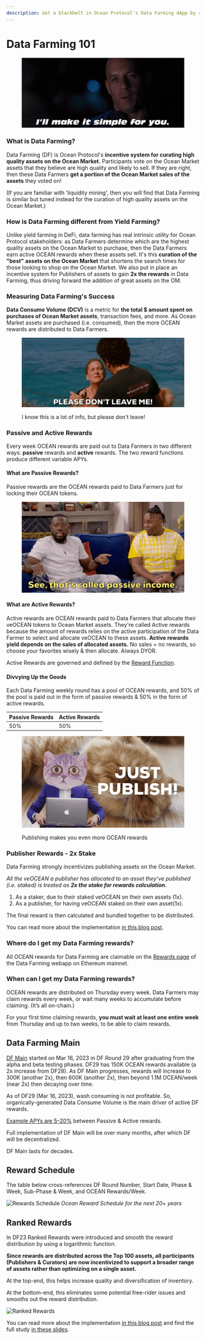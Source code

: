 ```yaml
---
description: Get a blackbelt in Ocean Protocol's Data Farming dApp by reading our docs!
---
```


# Data Farming 101

<figure><img src="../.gitbook/assets/the-rock-simple.gif" alt=""><figcaption></figcaption></figure>

### What is Data Farming?

Data Farming (DF) is Ocean Protocol's **incentive system for curating high quality assets on the Ocean Market.** Participants vote on the Ocean Market assets that they believe are high quality and likely to sell. If they are right, then these Data Farmers **get a portion of the Ocean Market sales of the assets** they voted on!

(If you are familiar with 'liquidity mining', then you will find that Data Farming is similar but tuned instead for the curation of high quality assets on the Ocean Market.)

### How is Data Farming different from Yield Farming?

Unlike yield farming in DeFi, data farming has real intrinsic utility for Ocean Protocol stakeholders: as Data Farmers determine which are the highest quality assets on the Ocean Market to purchase, then the Data Farmers earn active OCEAN rewards when these assets sell. It's this **curation of the "best" assets on the Ocean Market** that shortens the search times for those looking to shop on the Ocean Market. We also put in place an incentive system for Publishers of assets to gain **2x the rewards** in Data Farming, thus driving forward the addition of great assets on the OM.

### Measuring Data Farming's Success

**Data Consume Volume (DCV)** is a metric for **the total $ amount spent on purchases of Ocean Market assets**, transaction fees, and more. As Ocean Market assets are purchased (i.e. consumed), then the more OCEAN rewards are distributed to Data Farmers.

<figure><img src="../.gitbook/assets/please-dont-leave.gif" alt=""><figcaption><p>I know this is a lot of info, but please don't leave!</p></figcaption></figure>

### Passive and Active Rewards

Every week OCEAN rewards are paid out to Data Farmers in two different ways: **passive** rewards and **active** rewards. The two reward functions produce different variable APYs.&#x20;

#### What are Passive Rewards?

Passive rewards are the OCEAN rewards paid to Data Farmers just for locking their OCEAN tokens.&#x20;

<figure><img src="../.gitbook/assets/passive-income.gif" alt=""><figcaption></figcaption></figure>

#### What are Active Rewards?

Active rewards are OCEAN rewards paid to Data Farmers that allocate their veOCEAN tokens to Ocean Market assets. They're called Active rewards because the amount of rewards relies on the active participation of the Data Farmer to select and allocate veOCEAN to these assets. **Active rewards yield depends on the sales of allocated assets.** No sales = no rewards, so choose your favorites wisely & then allocate. Always DYOR.

Active Rewards are governed and defined by the [Reward Function](df-background.md#reward-function).

#### Divvying Up the Goods

Each Data Farming weekly round has a pool of OCEAN rewards, and 50% of the pool is paid out in the form of passive rewards & 50% in the form of active rewards.

| Passive Rewards | Active Rewards |
| --------------- | -------------- |
| 50%             | 50%            |

<figure><img src="../.gitbook/assets/just-publish.gif" alt=""><figcaption><p>Publishing makes you even more OCEAN rewards</p></figcaption></figure>

### Publisher Rewards - 2x Stake

Data Farming strongly incentivizes publishing assets on the Ocean Market.

_All the veOCEAN a publisher has allocated to an asset they’ve published (i.e. staked) is treated as **2x the stake for rewards calculation.**_

1. As a staker, due to their staked veOCEAN on their own assets (1x).
2. As a publisher, for having veOCEAN staked on their own asset(1x).

The final reward is then calculated and bundled together to be distributed.

You can read more about the implementation [in this blog post](https://blog.oceanprotocol.com/data-farming-publisher-rewards-f2639525e508).

### Where do I get my Data Farming rewards?

All OCEAN rewards for Data Farming are claimable on the [Rewards page](https://df.oceandao.org/rewards) of the Data Farming webapp on Ethereum mainnet.

### When can I get my Data Farming rewards?

OCEAN rewards are distributed on Thursday every week. Data Farmers may claim rewards every week, or wait many weeks to accumulate before claiming. (It’s all on-chain.)

For your first time claiming rewards, **you must wait at least one entire week** from Thursday and up to two weeks, to be able to claim rewards.&#x20;

## Data Farming Main

[DF Main](https://blog.oceanprotocol.com/ocean-data-farming-main-is-here-49c99602419e) started on Mar 16, 2023 in DF Round 29 after graduating from the alpha and beta testing phases. DF29 has 150K OCEAN rewards available (a 2x increase from DF28). As DF Main progresses, rewards will increase to 300K (another 2x), then 600K (another 2x), then beyond 1.1M OCEAN/week (near 2x) then decaying over time.

As of DF29 (Mar 16, 2023), wash consuming is not profitable. So, organically-generated Data Consume Volume is the main driver of active DF rewards.

[Example APYs are 5–20%](emissions-apys.md#example-apys) between Passive & Active rewards.

Full implementation of DF Main will be over many months, after which DF will be decentralized.

DF Main lasts for decades.

## Reward Schedule

The table below cross-references DF Round Number, Start Date, Phase & Week, Sub-Phase & Week, and OCEAN Rewards/Week.

![Rewards Schedule](../.gitbook/assets/rewards/reward\_schedule.png) _Ocean Reward Schedule for the next 20+ years_

## Ranked Rewards

In DF23 Ranked Rewards were introduced and smooth the reward distribution by using a logarithmic function.

**Since rewards are distributed across the Top 100 assets, all participants (Publishers & Curators) are now incentivized to support a broader range of assets rather than optimizing on a single asset.**

At the top-end, this helps increase quality and diversification of inventory.

At the bottom-end, this eliminates some potential free-rider issues and smooths out the reward distribution.

![Ranked Rewards](images/ranked\_rewards\_study.png)

You can read more about the implementation [in this blog post](https://blog.oceanprotocol.com/data-farming-df22-completed-df23-started-reward-function-tuned-ffd4359657ee) and find the full study [in these slides](https://docs.google.com/presentation/d/1HIA2zV8NUPpCELmi2WFwnAbHmFFrcXjNQiCpEqJ2Jdg/).
